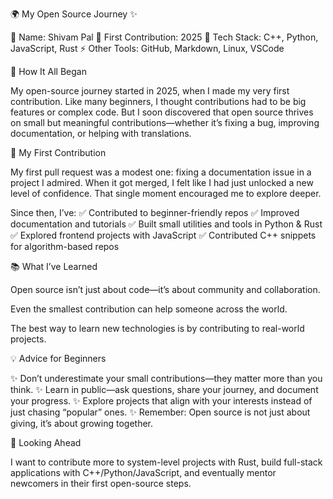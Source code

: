 🌍 My Open Source Journey ✨

👤 Name: Shivam Pal
📅 First Contribution: 2025
🔧 Tech Stack: C++, Python, JavaScript, Rust
⚡ Other Tools: GitHub, Markdown, Linux, VSCode

🌟 How It All Began

My open-source journey started in 2025, when I made my very first contribution. Like many beginners, I thought contributions had to be big features or complex code. But I soon discovered that open source thrives on small but meaningful contributions—whether it’s fixing a bug, improving documentation, or helping with translations.

🚀 My First Contribution

My first pull request was a modest one: fixing a documentation issue in a project I admired. When it got merged, I felt like I had just unlocked a new level of confidence. That single moment encouraged me to explore deeper.

Since then, I’ve:
✅ Contributed to beginner-friendly repos
✅ Improved documentation and tutorials
✅ Built small utilities and tools in Python & Rust
✅ Explored frontend projects with JavaScript
✅ Contributed C++ snippets for algorithm-based repos

📚 What I’ve Learned

Open source isn’t just about code—it’s about community and collaboration.

Even the smallest contribution can help someone across the world.

The best way to learn new technologies is by contributing to real-world projects.

💡 Advice for Beginners

✨ Don’t underestimate your small contributions—they matter more than you think.
✨ Learn in public—ask questions, share your journey, and document your progress.
✨ Explore projects that align with your interests instead of just chasing “popular” ones.
✨ Remember: Open source is not just about giving, it’s about growing together.

🔭 Looking Ahead

I want to contribute more to system-level projects with Rust, build full-stack applications with C++/Python/JavaScript, and eventually mentor newcomers in their first open-source steps.